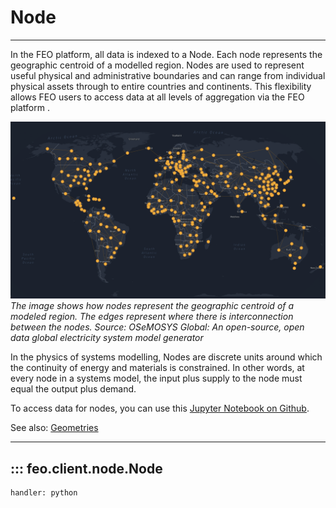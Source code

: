# Node

---

In the FEO platform, all data is indexed to a Node. Each node represents the geographic centroid of a modelled region. Nodes are used to represent useful physical and administrative boundaries and can range from individual physical assets through to entire countries and continents. This flexibility allows FEO users to access data at all levels of aggregation via the FEO platform .

![OSeMOSYS Global: An open-source, open data global electricity system model generator](../assets/images/node.png)
*The image shows how nodes represent the geographic centroid of a modeled region. The edges represent where there is interconnection between the nodes. Source: OSeMOSYS Global: An open-source, open data global electricity system model generator*

In the physics of systems modelling, Nodes are discrete units around which the continuity of energy and materials is constrained. In other words, at every node in a systems model, the input plus supply to the node must equal the output plus demand.

To access data for nodes, you can use this [Jupyter Notebook on Github](https://github.com/transition-zero/feo-client-examples/blob/main/feo-client-examples/0_nodes.ipynb).

See also: [Geometries](https://docs.feo.transitionzero.org/client/geometries)

---

## ::: feo.client.node.Node
    handler: python
